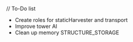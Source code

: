// To-Do list
- Create roles for staticHarvester and transport
- Improve tower AI
- Clean up memory STRUCTURE_STORAGE

